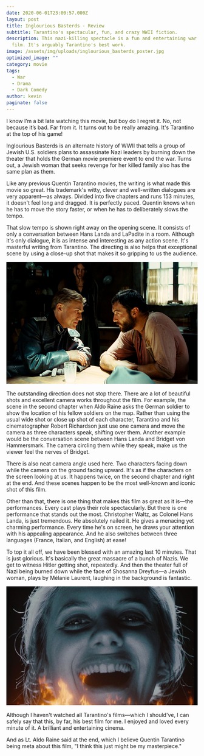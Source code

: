 ```yaml
---
date: 2020-06-01T23:00:57.000Z
layout: post
title: Inglourious Basterds - Review
subtitle: Tarantino's spectacular, fun, and crazy WWII fiction.
description: This nazi-killing spectacle is a fun and entertaining war drama
  film. It's arguably Tarantino's best work.
image: /assets/img/uploads/inglourious_basterds_poster.jpg
optimized_image: ""
category: movie
tags:
  - War
  - Drama
  - Dark Comedy
author: kevin
paginate: false
---
```

I know I’m a bit late watching this movie, but boy do I regret it. No, not because it’s bad. Far from it. It turns out to be really amazing. It's Tarantino at the top of his game!

Inglourious Basterds is an alternate history of WWII that tells a group of Jewish U.S. soldiers plans to assassinate Nazi leaders by burning down the theater that holds the German movie premiere event to end the war. Turns out, a Jewish woman that seeks revenge for her killed family also has the same plan as them.

Like any previous Quentin Tarantino movies, the writing is what made this movie so great. His trademark's witty, clever and well-written dialogues are very apparent—as always. Divided into five chapters and runs 153 minutes, it doesn't feel long and dragged. It is perfectly paced. Quentin knows when he has to move the story faster, or when he has to deliberately slows the tempo.

That slow tempo is shown right away on the opening scene. It consists of only a conversation between Hans Landa and LaPadite in a room. Although it's only dialogue, it is as intense and interesting as any action scene. It's masterful writing from Tarantino. The directing is also helps that exceptional scene by using a close-up shot that makes it so gripping to us the audience.

![Two people having conversation](/assets/img/uploads/outstanding-dialogue.jpg "Hans Landa and LaPadite having a lovely conversation")

The outstanding direction does not stop there. There are a lot of beautiful shots and excellent camera works throughout the film. For example, the scene in the second chapter when Aldo Raine asks the German soldier to show the location of his fellow soldiers on the map. Rather than using the usual wide shot or close up shot of each character, Tarantino and his cinematographer Robert Richardson just use one camera and move the camera as three characters speak, shifting over them. Another example would be the conversation scene between Hans Landa and Bridget von Hammersmark. The camera circling them while they speak, make us the viewer feel the nerves of Bridget.

There is also neat camera angle used here. Two characters facing down while the camera on the ground facing upward. It's as if the characters on the screen looking at us. It happens twice, on the second chapter and right at the end. And these scenes happen to be the most well-known and iconic shot of this film.

Other than that, there is one thing that makes this film as great as it is—the performances. Every cast plays their role spectacularly. But there is one performance that stands out the most. Christopher Waltz, as Colonel Hans Landa, is just tremendous. He absolutely nailed it. He gives a menacing yet charming performance. Every time he's on screen, he draws your attention with his appealing appearance. And he also switches between three languages (France, Italian, and English) at ease!

To top it all off, we have been blessed with an amazing last 10 minutes. That is just glorious. It's basically the great massacre of a bunch of Nazis. We get to witness Hitler getting shot, repeatedly. And then the theater full of Nazi being burned down while the face of Shosanna Dreyfus—a Jewish woman, plays by Mélanie Laurent, laughing in the background is fantastic.

![Shosanna's face laughing on the theater sreen](/assets/img/uploads/shosanna-laughing-cropped.jpg "The revenge of Shosanna")

Although I haven't watched all Tarantino's films—which I should've, I can safely say that this, by far, his best film for me. I enjoyed and loved every minute of it. A brilliant and entertaining cinema.

And as Lt. Aldo Raine said at the end, which I believe Quentin Tarantino being meta about this film, "I think this just might be my masterpiece."
